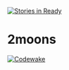 [![Stories in Ready](https://badge.waffle.io/jkroepke/2Moons.png?label=ready&title=Ready)](https://waffle.io/jkroepke/2Moons)
# 2moons

[![Codewake](https://www.codewake.com/badges/ask_question.svg)](https://www.codewake.com/p/2moons)
